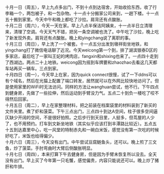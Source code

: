 十月一日（周五），早上九点多出门，不到十点到达宿舍，开始收拾东西，收了行李箱一个，两包被子，和一包杂物。十一点十分搬家公司来到，一趟下楼。十一点五十搬到家里。今天中午和晚上都吃了沙拉。肩背还有点酸胀。</br>
十月二日（周六），今天一天在家。早上八点半保洁阿姨来，十一点半日立清理来，清理了空调。今天天气不错，把另一条空调被也洗了。中午吃了沙拉，晚上吃了新发现外卖。肩背还有点酸胀。晚上和yingchang说了离职的事。</br>
十月三日（周日），早上洗了一个被套。十一点五分出发到墩祥街坐地铁，和yingchang打了微信电话聊了近况。今天weicong第一个到，排了湖滨银泰D区的多家店，最后吃了一家叫王妃的烤肉店，fangxin和shixing也来了。一点四十走到了西湖边。两点二十上地铁。weicong因为摇到车牌要和zhaozhao去看这几天都车站再买一辆车。三点到家。</br>
十月四日（周一），今天早上在家，因为quick connect很慢，试了一下ddns可以有个域名，然后在光猫上配置了端口转发，居然就可以在外网比较快地访问了。但是使用家里的WiFi时无法访问。同样的方法让wanghuan尝试，他不行。下午四点到健身房，先做了一些拉伸，然后运动到手臂没力气。五点二十到负一楼吃了咬不得然后回家。</br>
十月五日（周二），早上在家整理材料，把之前装在档案袋里的材料装到了新买的文件夹里。煮了虾和菠菜。下午三点出门，三点四十到达A空间，柱子很多空间逼仄缺少开阔的空间，不是很好拍照。之后步行到天目里，人挺多，但茑屋的人少了，也不用预约。打车到文新坐地铁（其实似乎应该打到丰潭路比较近）。五点五十五到达嘉里中心，吃一风堂的特制赤丸和一碗白米饭，感觉没有第一次吃的时候好吃了，米饭也给得偏少。</br>
十月六日（周三），今天没有出门。中午尝试豆腐鲢鱼头，还可以。晚上煎了三文鱼，炒了菠菜。手肘弯曲时大臂后侧酸胀明显。</br>
十月七日（周四），本来打算下午去健身房，但是因为手臂未恢复所以没去。全天没有出门。早上买了今年第一只毛蟹，感觉偏贵，内容只能说还可以。晚上炒了猪肝和牛排。</br>
